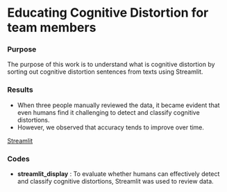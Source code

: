 # Educating Cognitive Distortion for team members 

### Purpose

The purpose of this work is to understand what is cognitive distortion by sorting out cognitive distortion sentences from texts using Streamlit. 

### Results

- When three people manually reviewed the data, it became evident that even humans find it challenging to detect and classify cognitive distortions.
- However, we observed that accuracy tends to improve over time.

[Streamlit](https://apptest-wnrun7djctv5usgupiyier.streamlit.app/)

### Codes

- **streamlit_display** : To evaluate whether humans can effectively detect and classify cognitive distortions, Streamlit was used to review data.
